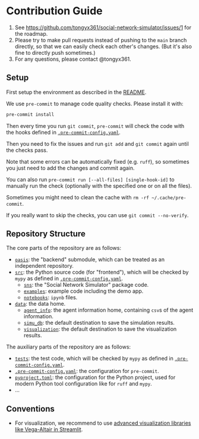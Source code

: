# Contribution Guide

1. See https://github.com/tongyx361/social-network-simulator/issues/1 for the
   roadmap.
2. Please try to make pull requests instead of pushing to the `main` branch
   directly, so that we can easily check each other's changes. (But it's also
   fine to directly push sometimes.)
3. For any questions, please contact @tongyx361.

## Setup

First setup the environment as described in the [README](../README.md#setup).

We use `pre-commit` to manage code quality checks. Please install it with:

```bash
pre-commit install
```

Then every time you run `git commit`, `pre-commit` will check the code with the
hooks defined in [`.pre-commit-config.yaml`](../.pre-commit-config.yaml).

Then you need to fix the issues and run `git add` and `git commit` again until
the checks pass.

Note that some errors can be automatically fixed (e.g. `ruff`), so sometimes you
just need to add the changes and commit again.

You can also run `pre-commit run [--all-files] [single-hook-id]` to manually run
the check (optionally with the specified one or on all the files).

Sometimes you might need to clean the cache with `rm -rf ~/.cache/pre-commit`.

If you really want to skip the checks, you can use `git commit --no-verify`.

## Repository Structure

The core parts of the repository are as follows:

- [`oasis`](../oasis): the "backend" submodule, which can be treated as an
  independent repository.
- [`src`](../src): the Python source code (for "frontend"), which will be
  checked by `mypy` as defined in
  [`.pre-commit-config.yaml`](../.pre-commit-config.yaml).
  - [`sns`](../src/sns): the "Social Network Simulator" package code.
  - [`examples`](../src/examples): example code including the demo app.
  - [`notebooks`](../src/notebooks): `ipynb` files.
- [`data`](../data): the data home.
  - [`agent_info`](../data/agent_info): the agent information home, containing
    `csv`s of the agent information.
  - [`simu_db`](../data/simu_db): the default destination to save the simulation
    results.
  - [`visualization`](../data/visualization): the default destination to save
    the visualization results.

The auxiliary parts of the repository are as follows:

- [`tests`](../tests): the test code, which will be checked by `mypy` as defined
  in [`.pre-commit-config.yaml`](../.pre-commit-config.yaml).
- [`.pre-commit-config.yaml`](../.pre-commit-config.yaml): the configuration for
  `pre-commit`.
- [`pyproject.toml`](../pyproject.toml): the configuration for the Python
  project, used for modern Python tool configuration like for `ruff` and `mypy`.
- ...

## Conventions

- For visualization, we recommend to use
  [advanced visualization libraries like Vega-Altair in Streamlit](https://docs.streamlit.io/develop/api-reference/charts/st.altair_chart).
